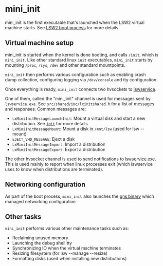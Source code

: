 # mini_init

mini_init is the first executable that's launched when the LSW2 virtual machine starts. See [LSW2 boot process](boot-process.md) for more details.

## Virtual machine setup

mini_init is started when the kernel is done booting, and calls `/init`, which is `mini_init`. Like other standard linux `init` executables, `mini_init` starts by mounting `/proc`, `/sys`, `/dev` and other standard mountpoints.

`mini_init` then performs various configuration such as enabling crash dump collection, configuring logging via `/dev/console` and tty configuration.

Once everything is ready, `mini_init` connects two hvsockets to [lswservice](lswservice.exe.md). 

One of them, called the "mini_init" channel is used for messages sent by `lswservice.exe`. See `src/shared/inc/lxinitshared.h` for a list of messages and responses. Common messages are:

- `LxMiniInitMessageLaunchInit`: Mount a virtual disk and start a new distribution. See [`init`](init.md) for more details
- `LxMiniInitMessageMount`: Mount a disk in `/mnt/lsw` (used for lsw --mount)
- `EJECT_VHD_MESSAGE`: Eject a disk
- `LxMiniInitMessageImport`: Import a distribution
- `LxMiniInitMessageExport`: Export a distribution

The other hvsocket channel is used to send notifications to [lswservice.exe](lswservice.exe.md). This is used mainly to report when linux processes exit (which lswservice uses to know when distributions are terminated).

## Networking configuration

As part of the boot process, `mini_init` also launches the [gns binary](gns.md) which managed networking configuration

## Other tasks

`mini_init` performs various other maintenance tasks such as:

- Reclaiming unused memory
- Launching the debug shell tty
- Synchronizing IO when the virtual machine terminates
- Resizing filesystem (for lsw --manage <distro> --resize)
- Formatting disks (used when installing new distributions)

